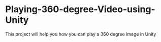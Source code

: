 # Playing-360-degree-Video-using-Unity
This project will help you how you can play a 360 degree image in Unity

